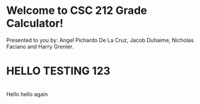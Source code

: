 # Welcome to CSC 212 Grade Calculator!

Presented to you by: Angel Pichardo De La Cruz, Jacob Duhaime, Nicholas Faciano and Harry Grenier.
<br>
<h1> HELLO TESTING 123 </h1>
<br>
Hello hello again
